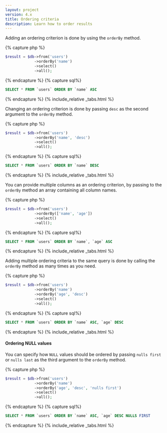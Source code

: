 ```yaml
---
layout: project
version: 4.x
title: Ordering criteria
description: Learn how to order results
---
```


Adding an ordering criterion is done by using the `orderBy` method.


{% capture php %}
```php
$result = $db->from('users')
             ->orderBy('name')
             ->select()
             ->all();
```
{% endcapture %}
{% capture sql%}
```sql
SELECT * FROM `users` ORDER BY `name` ASC
```
{% endcapture %}
{% include_relative _tabs.html %}

Changing an ordering criterion is done by passing `desc` as the second argument to the `orderBy` method.


{% capture php %}
```php
$result = $db->from('users')
             ->orderBy('name', 'desc')
             ->select()
             ->all();
```
{% endcapture %}
{% capture sql%}
```sql
SELECT * FROM `users` ORDER BY `name` DESC
```
{% endcapture %}
{% include_relative _tabs.html %}

You can provide multiple columns as an ordering criterion, by passing to the `orderBy` method 
an array containing all column names.


{% capture php %}
```php
$result = $db->from('users')
             ->orderBy(['name', 'age'])
             ->select()
             ->all();
```
{% endcapture %}
{% capture sql%}
```sql
SELECT * FROM `users` ORDER BY `name`, `age` ASC
```
{% endcapture %}
{% include_relative _tabs.html %}


Adding multiple ordering criteria to the same query is done by calling the `orderBy` 
method as many times as you need.


{% capture php %}
```php
$result = $db->from('users')
             ->orderBy('name')
             ->orderBy('age', 'desc')
             ->select()
             ->all();
```
{% endcapture %}
{% capture sql%}
```sql
SELECT * FROM `users` ORDER BY `name` ASC, `age` DESC
```
{% endcapture %}
{% include_relative _tabs.html %}

#### Ordering NULL values

You can specify how `NULL` values should be ordered by passing `nulls first` or 
`nulls last` as the third argument to the `orderBy` method.


{% capture php %}
```php
$result = $db->from('users')
             ->orderBy('name')
             ->orderBy('age', 'desc', 'nulls first')
             ->select()
             ->all();
```
{% endcapture %}
{% capture sql%}
```sql
SELECT * FROM `users` ORDER BY `name` ASC, `age` DESC NULLS FIRST
```
{% endcapture %}
{% include_relative _tabs.html %}
